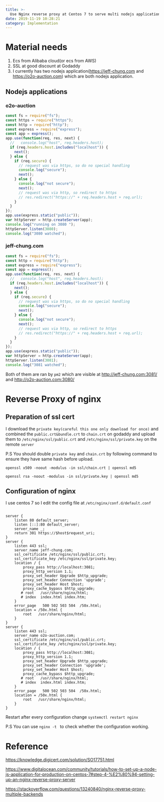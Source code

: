 ```yaml
---
title: >-
  Use Nginx reverse proxy at Centos 7 to serve multi nodejs application in same server with https to save cost
date: 2019-11-19 10:28:21
category: Implementation
---
```


# Material needs
1. Ecs from Alibaba cloud(or ecs from AWS)
2. SSL at good discount at Godaddy
3. I currently has two nodejs application(https://jeff-chung.com and https://o2o-auction.com) which are both nodejs application.

## Nodejs applications

### o2o-auction
```javascript
const fs = require("fs");
const https = require("https");
const http = require("http");
const express = require("express");
const app = express();
app.use(function(req, res, next) {
  //   console.log("host", req.headers.host);
  if (req.headers.host.includes("localhost")) {
    next();
  } else {
    if (req.secure) {
      // request was via https, so do no special handling
      console.log("secure");
      next();
    } else {
      console.log("not secure");
      next();
      // request was via http, so redirect to https
      // res.redirect("https://" + req.headers.host + req.url);
    }
  }
});
app.use(express.static("public"));
var httpServer = http.createServer(app);
console.log("running on 3080 ");
httpServer.listen(3080);
console.log("3080 watched");
```

### jeff-chung.com
```javascript
const fs = require("fs");
const http = require("http");
const express = require("express");
const app = express();
app.use(function(req, res, next) {
  //   console.log("host", req.headers.host);
  if (req.headers.host.includes("localhost")) {
    next();
  } else {
    if (req.secure) {
      // request was via https, so do no special handling
      console.log("secure");
      next();
    } else {
      console.log("not secure");
      next();
      // request was via http, so redirect to https
      // res.redirect("https://" + req.headers.host + req.url);
    }
  }
});
app.use(express.static("public"));
var httpServer = http.createServer(app);
httpServer.listen(3081);
console.log("3081 watched");
```

Both of them are ran by `pm2` which are visible at http://jeff-chung.com:3081/ and http://o2o-auction.com:3080/


# Reverse Proxy of nginx 
## Preparation of ssl cert
I download the `private key(careful this one only download for once)` and combined the `public.crt&bundle.crt` to `chain.crt` on godaddy and upload them to `/etc/nginx/ssl/public.crt` and `/etc/nginx/ssl/private.key` on the remote `server`

P.S
You should double  `private key` and `chain.crt` by following command to ensure they have same hash before upload.

`openssl x509 -noout -modulus -in ssl/chain.crt | openssl md5`

`openssl rsa -noout -modulus -in ssl/private.key | openssl md5`


## Configuration of nginx
I use centos 7 so I edit the config file at `/etc/nginx/conf.d/default.conf`

```

server {
	listen 80 default_server;
	listen [::]:80 default_server;
	server_name _;
	return 301 https://$host$request_uri;
}
server {
    listen 443 ssl;
    server_name jeff-chung.com;
    ssl_certificate /etc/nginx/ssl/public.crt;
    ssl_certificate_key /etc/nginx/ssl/private.key;
    location / {
        proxy_pass http://localhost:3081;
        proxy_http_version 1.1;
        proxy_set_header Upgrade $http_upgrade;
        proxy_set_header Connection 'upgrade';
        proxy_set_header Host $host;
        proxy_cache_bypass $http_upgrade;
       # root   /usr/share/nginx/html;
       # index  index.html index.htm;
    }
    error_page   500 502 503 504  /50x.html;
    location = /50x.html {
        root   /usr/share/nginx/html;
    }
}
server {
    listen 443 ssl;
    server_name o2o-auction.com;
    ssl_certificate /etc/nginx/ssl/public.crt;
    ssl_certificate_key /etc/nginx/ssl/private.key;
    location / {
        proxy_pass http://localhost:3081;
        proxy_http_version 1.1;
        proxy_set_header Upgrade $http_upgrade;
        proxy_set_header Connection 'upgrade';
        proxy_set_header Host $host;
        proxy_cache_bypass $http_upgrade;
       # root   /usr/share/nginx/html;
       # index  index.html index.htm;
    }
    error_page   500 502 503 504  /50x.html;
    location = /50x.html {
        root   /usr/share/nginx/html;
    }
}
```

Restart after every configuration change 
`systemctl restart nginx`

P.S
You can use `nginx -t ` to check whether the configuration working.


# Reference
https://knowledge.digicert.com/solution/SO17751.html

https://www.digitalocean.com/community/tutorials/how-to-set-up-a-node-js-application-for-production-on-centos-7#step-4-%E2%80%94-setting-up-an-nginx-reverse-proxy-server

https://stackoverflow.com/questions/13240840/nginx-reverse-proxy-multiple-backends